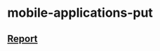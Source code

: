 # mobile-applications-put

## [Report](https://docs.google.com/document/d/13HtCMXWf-svnqSqa_QNiYtUHSfwfjaMza_G9pEIEHSY)
